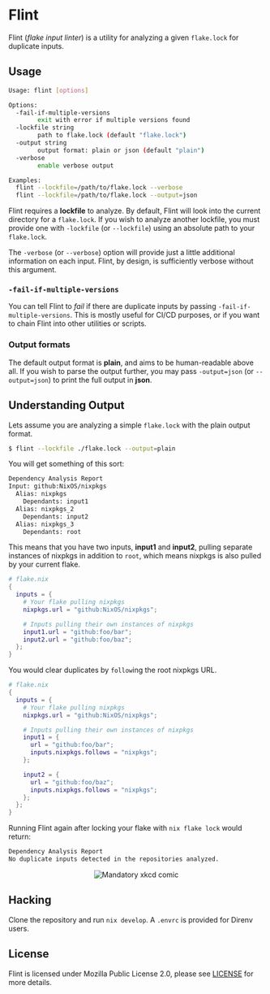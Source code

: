 # Flint

Flint (_flake input linter_) is a utility for analyzing a given `flake.lock` for
duplicate inputs.

## Usage

```bash
Usage: flint [options]

Options:
  -fail-if-multiple-versions
        exit with error if multiple versions found
  -lockfile string
        path to flake.lock (default "flake.lock")
  -output string
        output format: plain or json (default "plain")
  -verbose
        enable verbose output

Examples:
  flint --lockfile=/path/to/flake.lock --verbose
  flint --lockfile=/path/to/flake.lock --output=json
```

Flint requires a **lockfile** to analyze. By default, Flint will look into the
current directory for a `flake.lock`. If you wish to analyze another lockfile,
you must provide one with `-lockfile` (or `--lockfile`) using an absolute path
to your `flake.lock`.

The `-verbose` (or `--verbose`) option will provide just a little additional
information on each input. Flint, by design, is sufficiently verbose without
this argument.

### `-fail-if-multiple-versions`

You can tell Flint to _fail_ if there are duplicate inputs by passing
`-fail-if-multiple-versions`. This is mostly useful for CI/CD purposes, or if
you want to chain Flint into other utilities or scripts.

### Output formats

The default output format is **plain**, and aims to be human-readable above all.
If you wish to parse the output further, you may pass `-output=json` (or
`--output=json`) to print the full output in **json**.

## Understanding Output

Lets assume you are analyzing a simple `flake.lock` with the plain output
format.

```bash
$ flint --lockfile ./flake.lock --output=plain
```

You will get something of this sort:

```bash
Dependency Analysis Report
Input: github:NixOS/nixpkgs
  Alias: nixpkgs
    Dependants: input1
  Alias: nixpkgs_2
    Dependants: input2
  Alias: nixpkgs_3
    Dependants: root
```

This means that you have two inputs, **input1** and **input2**, pulling separate
instances of nixpkgs in addition to `root`, which means nixpkgs is also pulled
by your current flake.

```nix
# flake.nix
{
  inputs = {
    # Your flake pulling nixpkgs
    nixpkgs.url = "github:NixOS/nixpkgs";

    # Inputs pulling their own instances of nixpkgs
    input1.url = "github:foo/bar";
    input2.url = "github:foo/baz";
  };
}
```

You would clear duplicates by `follow`ing the root nixpkgs URL.

```nix
# flake.nix
{
  inputs = {
    # Your flake pulling nixpkgs
    nixpkgs.url = "github:NixOS/nixpkgs";

    # Inputs pulling their own instances of nixpkgs
    input1 = {
      url = "github:foo/bar";
      inputs.nixpkgs.follows = "nixpkgs";
    };

    input2 = {
      url = "github:foo/baz";
      inputs.nixpkgs.follows = "nixpkgs";
    };
  };
}
```

Running Flint again after locking your flake with `nix flake lock` would return:

```bash
Dependency Analysis Report
No duplicate inputs detected in the repositories analyzed.
```

<p align="center">
  <img src="https://imgs.xkcd.com/comics/manuals.png" alt="Mandatory xkcd comic">
</p>

## Hacking

Clone the repository and run `nix develop`. A `.envrc` is provided for Direnv
users.

## License

Flint is licensed under Mozilla Public License 2.0, please see
[LICENSE](LICENSE) for more details.
